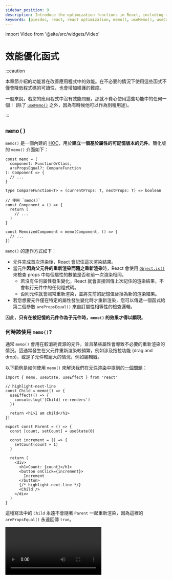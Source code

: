 ```yaml
---
sidebar_position: 9
description: Introduce the optimization functions in React, including memo(), useMemo(), and useCallback().
keywords: [piesdoc, react, react optimization, memo(), useMemo(), useCallback()]
---
```


import Video from '@site/src/widgets/Video'

# 效能優化函式

:::caution

本章節介紹的功能旨在改善應用程式中的效能。在不必要的情況下使用這些函式不僅會降低程式碼的可讀性，也會增加維護的難度。

一般來說，若您的應用程式中沒有效能問題，那就不費心使用這些功能中的任何一個！ (除了 [`useMemo()`](#usememo) 之外，因為有時候他可以作為別種用途)。

:::

## `memo()`

`memo()` 是一個內建的 [HOC](https://reactjs.org/docs/higher-order-components.html)，用於**建立一個基於屬性的可記憶版本的元件**。簡化版的 `memo()` 介面如下：

```tsx showLineNumbers
const memo = (
  component: FunctionOrClass,
  arePropsEqual?: CompareFunction
): Component => {
  // ...
}

type CompareFunction<T> = (currentProps: T, nextProps: T) => boolean

// 使用 `memo()`
const Component = () => {
  return (
    // ...
  )
}

const MemoizedComponent = memo(Component, () => {
  // ...
})
```

`memo()` 的運作方式如下：

- 元件完成首次渲染後，React 會記住這次渲染結果。
- 當元件**因為父元件的重新渲染而隨之重新渲染**時，React 會使用 [`Object.is()`](https://developer.mozilla.org/en-US/docs/Web/JavaScript/Reference/Global_Objects/Object/is) 來檢查 props 中每個屬性的數值是否和前一次渲染相同。
  - 若沒有任何屬性發生變化，React 就會直接回傳上次記住的渲染結果，不會執行元件中的任何程式碼。
  - 否則元件就會照常重新渲染，並將先前的記憶值替換為新的渲染結果。
- 若您想要元件僅在特定的屬性發生變化時才重新渲染，您可以傳遞一個函式給第二個參數 `arePropsEqual()` 來自訂屬性相等性的檢查邏輯。

因此，**只有在被記憶的元件作為子元件時，`memo()` 的效果才得以顯現**。

### 何時該使用 `memo()`?

通常 `memo()` 會用在較消耗資源的元件，並且某些屬性會導致不必要的重新渲染的情況。這通常發生在父元件重新渲染較頻繁，例如涉及拖拉功能 (drag and drop)，或是子元件較龐大的情況，例如編輯器。

以下範例是如何使用 `memo()` 來解決我們在[元件渲染](./component-rendering)中提到的[一個問題](./component-rendering#渲染是遞迴的)：

```tsx showLineNumbers
import { memo, useState, useEffect } from 'react'

// highlight-next-line
const Child = memo(() => {
  useEffect(() => {
    console.log('[Child] re-renders')
  })

  return <h1>I am child</h1>
})

export const Parent = () => {
  const [count, setCount] = useState(0)

  const increment = () => {
    setCount(count + 1)
  }

  return (
    <div>
      <h1>Count: {count}</h1>
      <button onClick={increment}>
        Increment
      </button>
      {/* highlight-next-line */}
      <Child />
    </div>
  )
}
```

這種寫法中的 `Child` 永遠不會隨著 `Parent` 一起重新渲染，因為這裡的 `arePropsEqual()` 永遠回傳 `true`。

<Video src="/video/react/component-rendering_children-prop.mov" />

:::info

假設某個元件被 `memo()` 記憶起來，這是否代表只要 `arePropsEqual()` 回傳的是真值 (truthy)，該元件就不會重新渲染？

**不，並不是這樣的！**我們知道元件會在[響應式數值](./reactive-values)改變時重新渲染，但是屬性並不是元件中唯一一個響應式數值。`memo()` 僅有在該次重新渲染是由父元件觸發時才會作用，如果該次重新渲染是由非屬性的響應式數值 (例如狀態) 所導致的，那麼元件依然會重新渲染。

我們可以這樣想：`memo()` 記憶的並不是元件輸出的 HTML，也不是元件在某一個時刻的快照 (snapshot)；相反地，他運作的方式比較像是指向某個特定元件實體的指標。當 `arePropsEqual()` 回傳的為假值 (falsy) 時，新的元件實體會被產生，然後該指標就會從舊的轉向新的實體。

:::

## `useMemo()`

:::note

若您曾經學過 Vue，可以把 `useMemo()` 看成是不知道何時該更新自己的 `computed()`。

:::

`useMemo()` 是一個內建的鉤子，用於**記憶任何您想記憶的東西**。與 `useEffect()` 相似，`useMemo()` 接收一個**回呼函式 (calback function)** 和一個**依賴值陣列 (dependency array)** 作為參數。簡化版的 `useMemo()` 介面如下：

```ts showLineNumbers
type useMemo<T> = (
  callback: () => T,
  dependencies: any[],
) => void

// 使用 `useMemo()`
const something = useMemo(() => {
  return ...
}, [])
```

`useMemo()` 的運作方式如下：

- React 在元件首次渲染時呼叫 `callback`，並記住他的回傳值。
- 當元件重新渲染時，React 會使用 [`Object.is()`](https://developer.mozilla.org/en-US/docs/Web/JavaScript/Reference/Global_Objects/Object/is) 來檢查 `dependencies` 中每個元素的值是否和前一次渲染相同。
  - 若沒有任何元素發生變化，React 就會直接回傳上次記住的數值。
  - 否則 `callback` 就會被呼叫，並用他的回傳值取代先前的記憶值。

### 何時該使用 `useMemo()`?

通常 `useMemo()` 適用於以下情況：

1. 在元件重新渲染時跳過較消耗資源的運算。
2. 避免變數在元件重新渲染時被重新宣告。
3. 當 `useEffect()` 和 `useState()` 一起使用。

#### 在元件重新渲染時跳過較消耗資源的運算

有時候我們需要在元件內執行較消耗資源的運算。若這些運算在每次渲染都被執行，我們可能就會在元件在重新渲染時感受到明顯的延遲。然而，在 `useMemo()` 的幫助下，我們可以確保這些運算只會在某些數值發生變化時執行。例如：

```tsx showLineNumbers
import { useState, useMemo } from 'react'

export const Example = () => {
  const [users, setUsers] = useState([
    { id: 1, name: 'User A' },
    { id: 2, name: 'User B' },
    { id: 3, name: 'User C' },
  ])

  // 這會在每次渲染執行。
  // highlight-start
  const matchedUsers = users.filter(
    (user) => user.name.includes('A')
  )
  // highlight-end

  // 這只會在 `users` 改變時執行。
  // highlight-start
  const matchedUsers = useMemo(
    () => users.filter((user) => user.name.includes('A')),
    [users]
  )
  // highlight-end

  return (
    // ...
  )
}
```

#### 避免變數在元件重新渲染時被重新宣告

有時候我們需要將某個非原始型別的數值 (例如函式) 當做子元件的屬性。由於未被記憶的值會隨著元件的重新渲染被重新宣告，他們每次都會指向不同的物件，導致子元件上的 `memo()` 失效。

要解決這個問題，我們可以使用 `useMemo()` 來將數值記憶起來，這樣我們就能在不同的渲染中取得相同的值。例如：

```tsx showLineNumbers
import { useMemo } from 'react'

export const Example = () => {
  // 小心！
  // 這個物件會隨著 `Example` 的重新渲染被重新宣告。
  // highlight-next-line
  const user = {
    age: 5,
  }

  // 這個物件不會隨著 `Example` 的重新渲染被重新宣告。
  // highlight-start
  const user = useMemo(() => ({
    age: 5,
  }), [])
  // highlight-end

  return (
    // ...
  )
}
```

#### 當 `useEffect()` 和 `useState()` 一起使用

有時候我們需要在某些屬性或狀態改變時更新另外一個狀態。在某些情況下，使用 `useMemo()` 會比使用 `useEffect()` + `setState()` 還要理想。

長話短說，這種寫法：

```tsx showLineNumbers
import { useState, useMemo } from 'react'

interface IExampleProps {
  keyword: string
}

export const Example = ({ keyword }: IExampleProps) => {
  const [users, setUsers] = useState([
    { id: 1, name: 'User A' },
    { id: 2, name: 'User B' },
    { id: 3, name: 'User C' },
  ])

  // highlight-start
  const matchedUsers = useMemo(
    () => users.filter((user) => user.name.includes(keyword)),
    [keyword]
  )
  // highlight-end

  return (
    // ...
  )
}
```

會比下面這種寫法還要簡潔：

```tsx showLineNumbers
import { useState, useEffect } from 'react'

interface IExampleProps {
  keyword: string
}

export const Example = ({ keyword }: IExampleProps) => {
  const [users, setUsers] = useState([
    { id: 1, name: 'User A' },
    { id: 2, name: 'User B' },
    { id: 3, name: 'User C' },
  ])

  // highlight-start
  const [matchedUsers, setMatchedUsers] = useState([])

  useEffect(() => {
    setMatchedUsers(
      users.filter((user) => user.name.includes(keyword))
    )
  }, [keyword])
  // highlight-end

  return (
    // ...
  )
}
```


:::info

我們可以使用 `useMemo()` 來記憶某個元件嗎？

我們可以這麼做！和 [`memo()`](#memo) 相似，若元件中任何非屬性的響應式數值發生變化，被記憶的元件就會重新渲染。主要的差別是 `memo()` 會在 `arePropsEqual()` 的回傳值為假值時建立新的元件實體，而 `useMemo()` 則會在 `dependencies` 發生變化時建立新的元件實體。

:::

很重要的一點是，**傳入 `useMemo()` 的 `callback` 函式不該有副作用**，例如修改變數或是呼叫 API。該函式應該要是純淨的，意即相同的輸入總是會得到相同的輸出，而且不會影響到其他的變數。

## `useCallback()`

`useCallback()` 是一個內建的鉤子，用於**記憶一個函式**。與 `useEffect()` 相似，`useMemo()` 接收一個**回呼函式**和一個**依賴值陣列**作為參數。簡化版的 `useCallback()` 介面如下：

```ts showLineNumbers
type useCallback<T extends Function> = (
  callback: T,
  dependencies: any[],
) => void

// 使用 `useCallback()`
const myFunction = useCallback(() => {
  // ...
}, [])
```

`useCallback()` 的運作方式如下：

- 在元件首次渲染時，React 會記住 `callback`。
- 當元件重新渲染時，React 會使用 [`Object.is()`](https://developer.mozilla.org/en-US/docs/Web/JavaScript/Reference/Global_Objects/Object/is) 來檢查 `dependencies` 中每個元素的值是否和前一次渲染相同。
  - 若沒有任何元素發生變化，React 就會直接回傳上次記住的數值。
  - 否則舊的記憶值就會被新的 `callback` 取代。

舉例來說：

```tsx showLineNumbers
// highlight-next-line
import { useState, useCallback } from 'react'

export const Example = () => {
  const [count, setCount] = useState(0)

  const increment = () => {
    setCount(count + 1)
  }

  const showCount = () => {
    console.log(count)
  }

  // highlight-next-line
  const memoizedShowCount = useCallback(showCount, [])

  return (
    <div>
      <h1>Count: {count}</h1>
      <button onClick={increment}>
        Increment
      </button>
      <button onClick={showCount}>
        Show Count
      </button>
      {/* highlight-next-line */}
      <button onClick={memoizedShowCount}>
        Show Count (Memoized)
      </button>
    </div>
  )
}
```

<Video src="/video/react/optimization-functions_use-callback-show-count.mov" />

在這個範例中，一開始點擊 "Show Count" 和 "Show Count (Memoized)" 都會在主控台中顯示 `0`。在點擊 "Increment" 三次後，點擊 "Show Count" 顯示了 `3`，而點擊 "Show Count (Memoized)" 卻依然顯示 `0`。

發生這種情況是因為在首次渲染中，`count` 的數值為 `0`，代表元件中所有的 `count` 都會被取代成 `0`。我們並沒有放置任何數值到 `useCallback()` 的依賴值陣列中，因此 `memoizedShowCount()` 中的 `count` 永遠不會被更新，從而在呼叫的時候顯示了 `0`。

### 何時該使用 `useCallback()`?

通常 `useCallback()` 使用在函式被作為子元件的屬性，或是函式是某個副作用的依賴值的情況。舉例來說：

```tsx showLineNumbers
import { memo, useState } from 'react'

// highlight-next-line
const MemoizedChild = memo(() => {
  // ...
})

export const Example = () => {
  const [count, setCount] = useState(0)

  // highlight-next-line
  const increment = () => {
    setCount(count + 1)
  }

  return (
    <div>
      <h1>Count: {count}</h1>
      <button onClick={increment}>
        Increment
      </button>
      {/* highlight-next-line */}
      <MemoizedChild increment={increment} />
    </div>
  )
}
```

在這個範例中，儘管 `MemoizedChild` 已經用 `memo()` 記憶起來了，他還是會隨著 `Example` 一同重新渲染。

<Video src="/video/react/optimization-functions_use-callback-before.mov" />

這是因為每次 `Example` 重新渲染時，`increment()` 都會被重新宣告；由於 `increment()` 屬於非原始型別，他每次都會指向不同的物件，導致 `memo()` 認為 `increment()` 在兩次渲染之間發生變化了。

要解決這個問題，我們可以將 `increment()` 包裹在 `useCallback()` 中，這樣即使 `Example` 重新渲染，他也能指向相同的物件：

```tsx showLineNumbers
// highlight-next-line
import { memo, useState, useCallback } from 'react'

const MemoizedChild = memo(() => {
  // ...
})

export const Example = () => {
  const [count, setCount] = useState(0)

  // highlight-start
  const increment = useCallback(() => {
    setCount(prev => prev + 1)
  }, [])
  // highlight-end

  return (
    <div>
      <h1>Count: {count}</h1>
      <button onClick={increment}>
        Increment
      </button>
      {/* highlight-next-line */}
      <MemoizedChild increment={increment} />
    </div>
  )
}
```

請注意我們如何將 [`updater function`](./use-state-in-depth#updater-functions) 傳遞給 `setCount()`，這樣我們就不需要將 `count` 放在 `useCallback()` 的依賴值陣列中。如此一來我們就能保證被傳遞給 `MemoizedChild` 的 `increment()` 在每次渲染中都指向相同的物件，從而使 `memo()` 能如預期的運作。

<Video src="/video/react/optimization-functions_use-callback-after.mov" />

:::info

您可能已經注意到 `useCallback()` 和 `useMemo()` 非常相似，確實是如此！您也可以使用 `useMemo()` 來記憶一個函式，然而這可能會稍微降低程式碼的可讀性。例如：

```ts showLineNumbers
import { useMemo } from 'react'

// 這種寫法有點難閱讀。
const increment = useMemo(() => () => {
  setCount(prev => prev + 1)
}, [])

// 這種寫法比較好讀，但是他的作用和 `useCallback()` 一模一樣。
const increment = useMemo(() => {
  return () => {
    setCount(prev => prev + 1)
  }
}, [])
```

雖然您可以藉由顯性回傳來讓程式碼變得好看一些 (看起來其實挺不錯的！)，但是那樣做的結果就和 `useCallback()` 一模一樣。總而言之，只要將 `useCallback()` 視為**回傳 `callback` 本身，而不是回傳 `callback` 呼叫的結果的 `useMemo()`** 即可。

```ts showLineNumbers
import { useMemo } from 'react'

const useCallback = (callback: () => any, dependencies: any[]) => {
  return useMemo(
    // highlight-next-line
    () => callback,
    dependencies
  )
}
```

:::

:::caution

我們不得不再說一次：**盡量不要在不需要這些功能的地方使用他們**！

:::